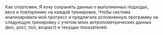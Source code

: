 Как спортсмен,
Я хочу сохранять данные о выполненных подходах, весе и повторениях на каждой тренировке,
Чтобы система анализировала мой прогресс и предлагала усложненную программу на следующую тренировку с учетом моих антропометрических данных (вес, рост, пол, возраст) и текущих показателей.
